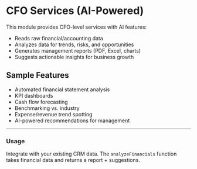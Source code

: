 # CFO Services (AI-Powered)

This module provides CFO-level services with AI features:
- Reads raw financial/accounting data
- Analyzes data for trends, risks, and opportunities
- Generates management reports (PDF, Excel, charts)
- Suggests actionable insights for business growth

## Sample Features
- Automated financial statement analysis
- KPI dashboards
- Cash flow forecasting
- Benchmarking vs. industry
- Expense/revenue trend spotting
- AI-powered recommendations for management

---

### Usage

Integrate with your existing CRM data. The `analyzeFinancials` function takes financial data and returns a report + suggestions.